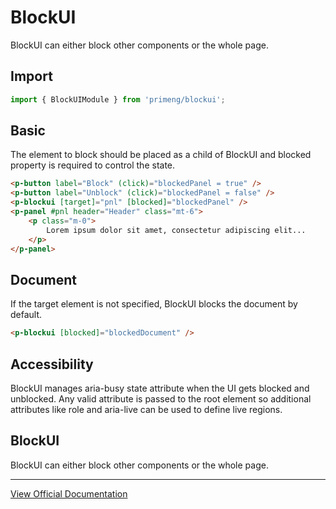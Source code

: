 # BlockUI

BlockUI can either block other components or the whole page.

## Import

```typescript
import { BlockUIModule } from 'primeng/blockui';
```

## Basic

The element to block should be placed as a child of BlockUI and blocked property is required to control the state.

```html
<p-button label="Block" (click)="blockedPanel = true" />
<p-button label="Unblock" (click)="blockedPanel = false" />
<p-blockui [target]="pnl" [blocked]="blockedPanel" />
<p-panel #pnl header="Header" class="mt-6">
    <p class="m-0">
        Lorem ipsum dolor sit amet, consectetur adipiscing elit...
    </p>
</p-panel>
```

## Document

If the target element is not specified, BlockUI blocks the document by default.

```html
<p-blockui [blocked]="blockedDocument" />
```

## Accessibility

BlockUI manages aria-busy state attribute when the UI gets blocked and unblocked. Any valid attribute is passed to the root element so additional attributes like role and aria-live can be used to define live regions.

## BlockUI

BlockUI can either block other components or the whole page.

---

[View Official Documentation](https://primeng.org/blockui)
